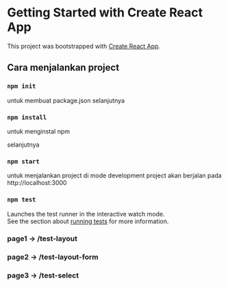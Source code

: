 # Getting Started with Create React App

This project was bootstrapped with [Create React App](https://github.com/facebook/create-react-app).

## Cara menjalankan project

### `npm init`

untuk membuat package.json
selanjutnya

### `npm install`

untuk menginstal npm

selanjutnya

### `npm start`

untuk menjalankan project di mode development
project akan berjalan pada http://localhost:3000

### `npm test`

Launches the test runner in the interactive watch mode.\
See the section about [running tests](https://facebook.github.io/create-react-app/docs/running-tests) for more information.

### page1 -> /test-layout

### page2 -> /test-layout-form

### page3 -> /test-select
